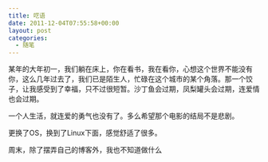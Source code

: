 ```yaml
---
title: 呓语
date: 2011-12-04T07:55:58+00:00
layout: post
categories:
  - 随笔
---
```

某年的大年初一，我们躺在床上，你在看书，我在看你，心想这个世界不能没有你，这么几年过去了，我们已是陌生人，忙碌在这个城市的某个角落。那一个饺子，让我感受到了幸福，只不过很短暂。沙丁鱼会过期，凤梨罐头会过期，连爱情也会过期。

一个人生活，就连爱的勇气也没有了。多么希望那个电影的结局不是悲剧。

更换了OS，换到了Linux下面，感觉舒适了很多。


周末，除了摆弄自己的博客外，我也不知道做什么